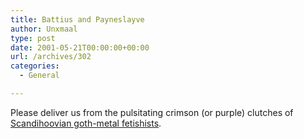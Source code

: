 ```yaml
---
title: Battius and Payneslayve
author: Unxmaal
type: post
date: 2001-05-21T00:00:00+00:00
url: /archives/302
categories:
  - General

---
```

Please deliver us from the pulsitating crimson (or purple) clutches of [Scandihoovian goth-metal fetishists][1].

 [1]: http://boi-grrl.livejournal.com/